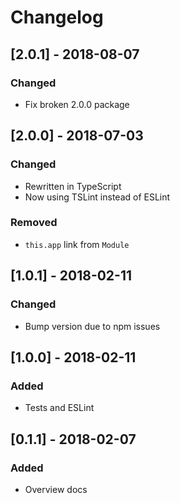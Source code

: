# Changelog

## [2.0.1] - 2018-08-07
### Changed
- Fix broken 2.0.0 package

## [2.0.0] - 2018-07-03
### Changed
- Rewritten in TypeScript
- Now using TSLint instead of ESLint

### Removed
- `this.app` link from `Module`

## [1.0.1] - 2018-02-11
### Changed
- Bump version due to npm issues

## [1.0.0] - 2018-02-11
### Added
- Tests and ESLint

## [0.1.1] - 2018-02-07
### Added
- Overview docs
